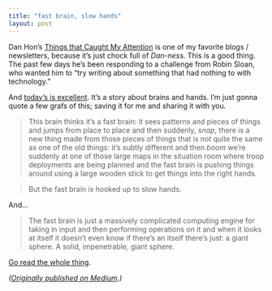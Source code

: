 ```yaml
---
title: "fast brain, slow hands"
layout: post
---
```


Dan Hon’s [Things that Caught My Attention](https://newsletter.danhon.com/) is one of my favorite blogs / newsletters, because it’s just chock full of *Dan-ness.* This is a good thing. The past few days he’s been responding to a challenge from Robin Sloan, who wanted him to “try writing about something that had nothing to with technology.”

And [today’s is excellent](https://newsletter.danhon.com/archive/s11hiatus0205-challengeresponse-2/). It’s a story about brains and hands. I’m just gonna quote a few grafs of this; saving it for me and sharing it with you.

> This brain thinks it’s a fast brain: it sees patterns and pieces of things and jumps from place to place and then suddenly, *snap*, there is a new thing made from those pieces of things that is not quite the same as one of the old things: it’s subtly different and then *boom* we’re suddenly at one of those large maps in the situation room where troop deployments are being planned and the fast brain is pushing things around using a large wooden stick to get things into the right hands.

> But the fast brain is hooked up to slow hands.

And...

> The fast brain is just a massively complicated computing engine for taking in input and then performing operations on it and when it looks at itself it doesn’t even know if there’s an itself there’s just: a giant sphere. A solid, impenetrable, giant sphere.
  
[Go read the whole thing](https://newsletter.danhon.com/archive/s11hiatus0205-challengeresponse-2/).

*([Originally published on Medium](https://sippey.medium.com/fast-brain-slow-hands-6f49ab9b9084).)*